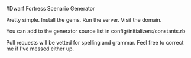 #Dwarf Fortress Scenario Generator

Pretty simple. Install the gems. Run the server. Visit the domain.

You can add to the generator source list in config/initializers/constants.rb

Pull requests will be vetted for spelling and grammar. Feel free to correct me if I've messed either up.
